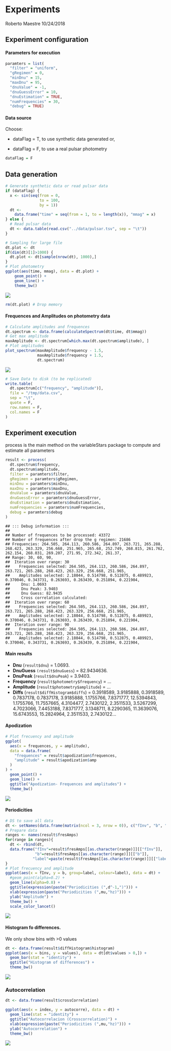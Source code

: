 Experiments
================
Roberto Maestre
10/24/2018

Experiment configuration
------------------------

#### Parameters for execution

``` r
paramters = list(
  "filter" = "uniform",
  "gRegimen" = 0,
  "minDnu" = 15,
  "maxDnu" = 95,
  "dnuValue" = -1,
  "dnuGuessError" = 10,
  "dnuEstimation" = TRUE,
  "numFrequencies" = 30,
  "debug" = TRUE)
```

#### Data source

Choose:

-   dataFlag = T, to use synthetic data generated or,

-   dataFlag = F, to use a real pulsar photometry

``` r
dataFlag = F
```

Data generation
---------------

``` r
# Generate synthetic data or read pulsar data
if (dataFlag) {
  x <- sin(seq(from = 0,
               to = 100,
               by = 1))
  dt <-
    data.frame("time" = seq(from = 1, to = length(x)), "mmag" = x)
} else {
  # Read pulsar data
  dt <- data.table(read.csv("../data/pulsar.tsv", sep = "\t"))
}

# Sampling for large file
dt.plot <- dt
if(dim(dt)[1]>1000) {
  dt.plot <- dt[sample(nrow(dt), 1000),]
}
# Plot photometry
ggplot(aes(time, mmag), data = dt.plot) +
    geom_point() +
    geom_line() +
    theme_bw()
```

![](Experiments_files/figure-markdown_github/dataGeneration-1.png)

``` r
rm(dt.plot) # Drop memory
```

#### Frequences and Amplitudes on photometry data

``` r
# Calculate amplitudes and frequences
dt.spectrum <- data.frame(calculateSpectrum(dt$time, dt$mmag))
# Get max amplitude
maxAmplitude <- dt.spectrum[which.max(dt.spectrum$amplitude), ]
# Plot amplitudes
plot_spectrum(maxAmplitude$frequency - 1.5,
              maxAmplitude$frequency + 1.5,
              dt.spectrum)
```

![](Experiments_files/figure-markdown_github/calculateEspectrum-1.png)

``` r
# Save Data to disk (to be replicated)
write.table(
  dt.spectrum[c("frequency", "amplitude")],
  file = "/tmp/data.csv",
  sep = "\t",
  quote = F,
  row.names = F,
  col.names = F
)
```

Experiment execution
--------------------

process is the main method on the variableStars package to compute and estimate all parameters

``` r
result <- process(
  dt.spectrum$frequency,
  dt.spectrum$amplitude,
  filter = paramters$filter,
  gRegimen = paramters$gRegimen,
  minDnu = paramters$minDnu,
  maxDnu = paramters$maxDnu,
  dnuValue = paramters$dnuValue,
  dnuGuessError = paramters$dnuGuessError,
  dnuEstimation = paramters$dnuEstimation,
  numFrequencies = paramters$numFrequencies,
  debug = paramters$debug
)
```

    ## ::: Debug information :::
    ## 
    ## Number of frequences to be processed: 43372
    ## Number of frequences after drop the g regimen: 21686
    ## Frequencies: 264.505, 264.113, 260.586, 264.897, 263.721, 265.288, 268.423, 263.329, 256.668, 251.965, 265.68, 252.749, 268.815, 261.762, 262.154, 268.031, 269.207, 271.95, 272.342, 261.37, 
    ## Range: 30, 60, 90, 
    ##  Iteration over range: 30
    ##    Frequencies selected: 264.505, 264.113, 260.586, 264.897, 263.721, 265.288, 268.423, 263.329, 256.668, 251.965, 
    ##    Amplitudes selected: 2.18044, 0.514798, 0.512875, 0.489923, 0.370046, 0.343731, 0.263693, 0.263439, 0.251894, 0.221904, 
    ##     Dnu: 1.0693
    ##     Dnu Peak: 3.9403
    ##     Dnu Guess: 82.9435
    ##     Cross correlation calculated:
    ##  Iteration over range: 60
    ##    Frequencies selected: 264.505, 264.113, 260.586, 264.897, 263.721, 265.288, 268.423, 263.329, 256.668, 251.965, 
    ##    Amplitudes selected: 2.18044, 0.514798, 0.512875, 0.489923, 0.370046, 0.343731, 0.263693, 0.263439, 0.251894, 0.221904, 
    ##  Iteration over range: 90
    ##    Frequencies selected: 264.505, 264.113, 260.586, 264.897, 263.721, 265.288, 268.423, 263.329, 256.668, 251.965, 
    ##    Amplitudes selected: 2.18044, 0.514798, 0.512875, 0.489923, 0.370046, 0.343731, 0.263693, 0.263439, 0.251894, 0.221904,

#### Main results

-   **Dnu** (`result$dnu`) = 1.0693.
-   **DnuGuess** `(result$dnuGuess`) = 82.9434636.
-   **DnuPeak** (`result$dnuPeak`) = 3.9403.
-   **Frequency** (`result$photometry$frequency`) = ...
-   **Amplitude** (`result$photometry$amplitude`) = ...
-   **Diffs** (`result$diffHistogram$diffs`) = 0.3918589, 3.9185888, 0.3918589, 0.7837178, 0.7837178, 3.9185888, 1.1755766, 7.8371777, 12.5394843, 1.1755766, 11.7557665, 4.3104477, 2.7430122, 2.3511533, 3.5267299, 4.7023066, 7.4453188, 7.8371777, 3.1348711, 8.2290365, 11.3639076, 15.6743553, 15.2824964, 2.3511533, 2.7430122...

#### Apodization

``` r
# Plot frecuency and amplitude
ggplot(
  aes(x = frequences, y = amplitude),
  data = data.frame(
    "frequences" = result$apodization$frequences,
    "amplitude" = result$apodization$amp
  )
) +
  geom_point() +
  geom_line() +
  ggtitle("Apodization- Frequences and amplitudes") +
  theme_bw()
```

![](Experiments_files/figure-markdown_github/apodization-1.png)

#### Periodicities

``` r
# DS to save all data
dt <- setNames(data.frame(matrix(ncol = 3, nrow = 0)), c("fInv", "b", "label"))
# Prepare data
ranges <- names(result$fresAmps)
for(range in ranges){
  dt <- rbind(dt, 
  data.frame("fInv"=result$fresAmps[[as.character(range)]][["fInv"]],
             "b"=result$fresAmps[[as.character(range)]][["b"]],
            "label"=paste(result$fresAmps[[as.character(range)]][["label"]]," freqs")))
}
# Plot frecuency and amplitude
ggplot(aes(x = fInv, y = b, group=label, colour=label), data = dt) +
  #geom_point(alpha=0.2) +
  geom_line(alpha=0.8) +
  ggtitle(expression(paste("Periodicities (",d^-1,")"))) +
  xlab(expression(paste("Periodicities (",mu,"hz)"))) +
  ylab("Amplitude") +
  theme_bw() + 
  scale_color_lancet()
```

![](Experiments_files/figure-markdown_github/ftPower-1.png)

#### Histogram fo differences.

We only show bins with &gt;0 values

``` r
dt <- data.frame(result$diffHistogram$histogram)
ggplot(aes(x = bins, y = values), data = dt[dt$values > 0,]) +
  geom_bar(stat = "identity") +
  ggtitle("Histogram of differences") +
  theme_bw()
```

![](Experiments_files/figure-markdown_github/diffsHistogram-1.png)

### Autocorrelation

``` r
dt <- data.frame(result$crossCorrelation)

ggplot(aes(x = index, y = autocorre), data = dt) +
  geom_line(stat = "identity") +
  ggtitle("Autocorrelacion (Crosscorrelation)") +
  xlab(expression(paste("Periodicities (",mu,"hz)"))) +
  ylab("Autocorrelation") +
  theme_bw()
```

![](Experiments_files/figure-markdown_github/autocor-1.png)
